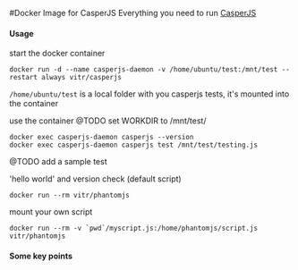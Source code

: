 #Docker Image for CasperJS
Everything you need to run [CasperJS](http://casperjs.org/)


#### Usage
start the docker container

    docker run -d --name casperjs-daemon -v /home/ubuntu/test:/mnt/test --restart always vitr/casperjs

`/home/ubuntu/test` is a local folder with you casperjs tests, it's mounted into the container

use the container @TODO set WORKDIR to /mnt/test/

    docker exec casperjs-daemon casperjs --version
    docker exec casperjs-daemon casperjs test /mnt/test/testing.js
 
@TODO add a sample  test


'hello world' and version check (default script)

    docker run --rm vitr/phantomjs
mount your own script

    docker run --rm -v `pwd`/myscript.js:/home/phantomjs/script.js vitr/phantomjs

#### Some key points
